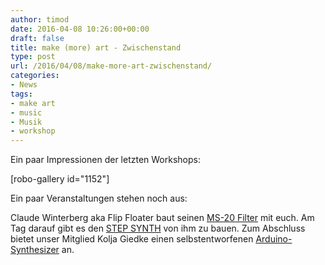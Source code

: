 ```yaml
---
author: timod
date: 2016-04-08 10:26:00+00:00
draft: false
title: make (more) art - Zwischenstand
type: post
url: /2016/04/08/make-more-art-zwischenstand/
categories:
- News
tags:
- make art
- music
- Musik
- workshop
---
```


Ein paar Impressionen der letzten Workshops:

[robo-gallery id="1152"]

Ein paar Veranstaltungen stehen noch aus:

Claude Winterberg aka Flip Floater baut seinen [MS-20 Filter](https://www.fablab-neckar-alb.org/?tribe_events=workshop-diy-ms-20-filter-mit-claude-winterberg-ch) mit euch. Am Tag darauf gibt es den [STEP SYNTH](https://www.fablab-neckar-alb.org/?tribe_events=workshop-diy-stepsynth-mit-claude-winterberg-ch) von ihm zu bauen. Zum Abschluss bietet unser Mitglied Kolja Giedke einen selbstentworfenen [Arduino-Synthesizer](https://www.fablab-neckar-alb.org/?tribe_events=diy-arduino-synthesizer) an.



